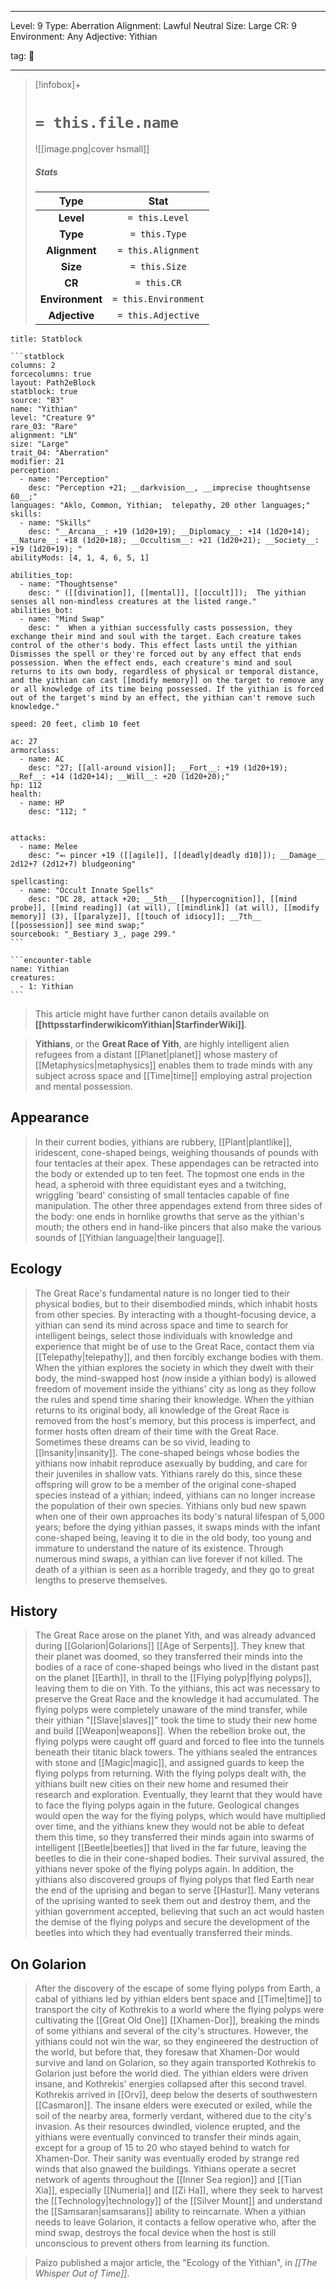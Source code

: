 
---


Level: 9
Type: Aberration
Alignment: Lawful Neutral
Size: Large
CR: 9
Environment: Any
Adjective: Yithian


tag: 👹

---

> [!infobox]+
> #  `= this.file.name`
> ![[image.png|cover hsmall]]
> ##### Stats
> Type | Stat |
> :---:|:---:|
> **Level** | `= this.Level` |
> **Type** | `= this.Type` |
> **Alignment** | `= this.Alignment` |
> **Size** | `= this.Size` |
> **CR** | `= this.CR` |
> **Environment** | `= this.Environment` |
> **Adjective** | `= this.Adjective` |




````ad-info
title: Statblock

```statblock
columns: 2
forcecolumns: true
layout: Path2eBlock
statblock: true
source: "B3"
name: "Yithian"
level: "Creature 9"
rare_03: "Rare"
alignment: "LN"
size: "Large"
trait_04: "Aberration"
modifier: 21
perception:
  - name: "Perception"
    desc: "Perception +21; __darkvision__, __imprecise thoughtsense 60__;"
languages: "Aklo, Common, Yithian;  telepathy, 20 other languages;"
skills:
  - name: "Skills"
    desc: "__Arcana__: +19 (1d20+19); __Diplomacy__: +14 (1d20+14); __Nature__: +18 (1d20+18); __Occultism__: +21 (1d20+21); __Society__: +19 (1d20+19); "
abilityMods: [4, 1, 4, 6, 5, 1]

abilities_top:
  - name: "Thoughtsense"
    desc: " ([[divination]], [[mental]], [[occult]]);  The yithian senses all non-mindless creatures at the listed range."
abilities_bot:
  - name: "Mind Swap"
    desc: "  When a yithian successfully casts possession, they exchange their mind and soul with the target. Each creature takes control of the other's body. This effect lasts until the yithian Dismisses the spell or they're forced out by any effect that ends possession. When the effect ends, each creature's mind and soul returns to its own body, regardless of physical or temporal distance, and the yithian can cast [[modify memory]] on the target to remove any or all knowledge of its time being possessed. If the yithian is forced out of the target's mind by an effect, the yithian can't remove such knowledge."

speed: 20 feet, climb 10 feet

ac: 27
armorclass:
  - name: AC
    desc: "27; [[all-around vision]]; __Fort__: +19 (1d20+19); __Ref__: +14 (1d20+14); __Will__: +20 (1d20+20);"
hp: 112
health:
  - name: HP
    desc: "112; "


attacks:
  - name: Melee
    desc: "⬻ pincer +19 ([[agile]], [[deadly|deadly d10]]); __Damage__ 2d12+7 (2d12+7) bludgeoning"

spellcasting:
  - name: "Occult Innate Spells"
    desc: "DC 28, attack +20; __5th__ [[hypercognition]], [[mind probe]], [[mind reading]] (at will), [[mindlink]] (at will), [[modify memory]] (3), [[paralyze]], [[touch of idiocy]]; __7th__ [[possession]] see mind swap;"
sourcebook: "_Bestiary 3_, page 299."
```

```encounter-table
name: Yithian
creatures:
  - 1: Yithian
```

````







> This article might have further canon details available on **[[httpsstarfinderwikicomYithian|StarfinderWiki]]**.


> **Yithians**, or the **Great Race of Yith**, are highly intelligent alien refugees from a distant [[Planet|planet]] whose mastery of [[Metaphysics|metaphysics]] enables them to trade minds with any subject across space and [[Time|time]] employing astral projection and mental possession.



## Appearance

> In their current bodies, yithians are rubbery, [[Plant|plantlike]], iridescent, cone-shaped beings, weighing thousands of pounds with four tentacles at their apex. These appendages can be retracted into the body or extended up to ten feet. The topmost one ends in the head, a spheroid with three equidistant eyes and a twitching, wriggling 'beard' consisting of small tentacles capable of fine manipulation. The other three appendages extend from three sides of the body: one ends in hornlike growths that serve as the yithian's mouth; the others end in hand-like pincers that also make the various sounds of [[Yithian language|their language]].


## Ecology

> The Great Race's fundamental nature is no longer tied to their physical bodies, but to their disembodied minds, which inhabit hosts from other species. By interacting with a thought-focusing device, a yithian can send its mind across space and time to search for intelligent beings, select those individuals with knowledge and experience that might be of use to the Great Race, contact them via [[Telepathy|telepathy]], and then forcibly exchange bodies with them.
> When the yithian explores the society in which they dwelt with their body, the mind-swapped host (now inside a yithian body) is allowed freedom of movement inside the yithians' city as long as they follow the rules and spend time sharing their knowledge. When the yithian returns to its original body, all knowledge of the Great Race is removed from the host's memory, but this process is imperfect, and former hosts often dream of their time with the Great Race. Sometimes these dreams can be so vivid, leading to [[Insanity|insanity]].
> The cone-shaped beings whose bodies the yithians now inhabit reproduce asexually by budding, and care for their juveniles in shallow vats. Yithians rarely do this, since these offspring will grow to be a member of the original cone-shaped species instead of a yithian; indeed, yithians can no longer increase the population of their own species. Yithians only bud new spawn when one of their own approaches its body's natural lifespan of 5,000 years; before the dying yithian passes, it swaps minds with the infant cone-shaped being, leaving it to die in the old body, too young and immature to understand the nature of its existence. Through numerous mind swaps, a yithian can live forever if not killed. The death of a yithian is seen as a horrible tragedy, and they go to great lengths to preserve themselves.


## History

> The Great Race arose on the planet Yith, and was already advanced during [[Golarion|Golarions]] [[Age of Serpents]]. They knew that their planet was doomed, so they transferred their minds into the bodies of a race of cone-shaped beings who lived in the distant past on the planet [[Earth]], in thrall to the [[Flying polyp|flying polyps]], leaving them to die on Yith. To the yithians, this act was necessary to preserve the Great Race and the knowledge it had accumulated.
> The flying polyps were completely unaware of the mind transfer, while their yithian "[[Slave|slaves]]" took the time to study their new home and build [[Weapon|weapons]]. When the rebellion broke out, the flying polyps were caught off guard and forced to flee into the tunnels beneath their titanic black towers. The yithians sealed the entrances with stone and [[Magic|magic]], and assigned guards to keep the flying polyps from returning.
> With the flying polyps dealt with, the yithians built new cities on their new home and resumed their research and exploration. Eventually, they learnt that they would have to face the flying polyps again in the future. Geological changes would open the way for the flying polyps, which would have multiplied over time, and the yithians knew they would not be able to defeat them this time, so they transferred their minds again into swarms of intelligent [[Beetle|beetles]] that lived in the far future, leaving the beetles to die in their cone-shaped bodies. Their survival assured, the yithians never spoke of the flying polyps again.
> In addition, the yithians also discovered groups of flying polyps that fled Earth near the end of the uprising and began to serve [[Hastur]]. Many veterans of the uprising wanted to seek them out and destroy them, and the yithian government accepted, believing that such an act would hasten the demise of the flying polyps and secure the development of the beetles into which they had eventually transferred their minds.


## On Golarion

> After the discovery of the escape of some flying polyps from Earth, a cabal of yithians led by yithian elders bent space and [[Time|time]] to transport the city of Kothrekis to a world where the flying polyps were cultivating the [[Great Old One]] [[Xhamen-Dor]], breaking the minds of some yithians and several of the city's structures. However, the yithians could not win the war, so they engineered the destruction of the world, but before that, they foresaw that Xhamen-Dor would survive and land on Golarion, so they again transported Kothrekis to Golarion just before the world died. The yithian elders were driven insane, and Kothrekis' energies collapsed after this second travel.
> Kothrekis arrived in [[Orv]], deep below the deserts of southwestern [[Casmaron]]. The insane elders were executed or exiled, while the soil of the nearby area, formerly verdant, withered due to the city's invasion. As their resources dwindled, violence erupted, and the yithians were eventually convinced to transfer their minds again, except for a group of 15 to 20 who stayed behind to watch for Xhamen-Dor. Their sanity was eventually eroded by strange red winds that also gnawed the buildings.
> Yithians operate a secret network of agents throughout the [[Inner Sea region]] and [[Tian Xia]], especially [[Numeria]] and [[Zi Ha]], where they seek to harvest the [[Technology|technology]] of the [[Silver Mount]] and understand the [[Samsaran|samsarans]] ability to reincarnate. When a yithian needs to leave Golarion, it contacts a fellow operative who, after the mind swap, destroys the focal device when the host is still unconscious to prevent others from learning its function.


> Paizo published a major article, the "Ecology of the Yithian", in *[[The Whisper Out of Time]]*.








